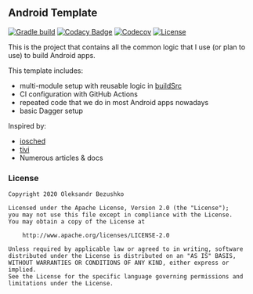 ## Android Template

[![Gradle build](https://github.com/Insiderser/AndroidTemplate/workflows/Build/badge.svg)](https://github.com/Insiderser/AndroidTemplate/actions?query=branch%3Amaster+workflow%3Abuild)
[![Codacy Badge](https://api.codacy.com/project/badge/Grade/041b5a6aaea24bb58766ac38b02263b5)](https://www.codacy.com/manual/Insiderser/AndroidTemplate?utm_source=github.com&amp;utm_medium=referral&amp;utm_content=Insiderser/AndroidTemplate&amp;utm_campaign=Badge_Grade)
[![Codecov](https://codecov.io/gh/Insiderser/AndroidTemplate/branch/master/graph/badge.svg)](https://codecov.io/gh/Insiderser/AndroidTemplate)
[![License](https://img.shields.io/badge/License-Apache%202.0-blue.svg)](https://www.apache.org/licenses/LICENSE-2.0)

This is the project that contains all the common
logic that I use (or plan to use) to build Android apps.

This template includes:

  - multi-module setup with reusable logic in [buildSrc](buildSrc/)
  - CI configuration with GitHub Actions
  - repeated code that we do in most Android apps nowadays
  - basic Dagger setup
  
Inspired by:
  - [iosched](https://github.com/google/iosched/)
  - [tivi](https://github.com/chrisbanes/tivi)
  - Numerous articles & docs

### License

```
Copyright 2020 Oleksandr Bezushko

Licensed under the Apache License, Version 2.0 (the "License");
you may not use this file except in compliance with the License.
You may obtain a copy of the License at

    http://www.apache.org/licenses/LICENSE-2.0

Unless required by applicable law or agreed to in writing, software
distributed under the License is distributed on an "AS IS" BASIS,
WITHOUT WARRANTIES OR CONDITIONS OF ANY KIND, either express or implied.
See the License for the specific language governing permissions and
limitations under the License.
```
